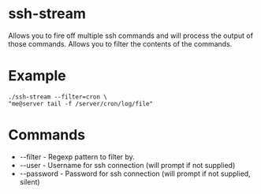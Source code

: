 ssh-stream
=

Allows you to fire off multiple ssh commands and will process the output of those commands.
Allows you to filter the contents of the commands.

Example
===

    ./ssh-stream --filter=cron \
    "me@server tail -f /server/cron/log/file"

Commands
===

* --filter - Regexp pattern to filter by.
* --user - Username for ssh connection (will prompt if not supplied)
* --password - Password for ssh connection (will prompt if not supplied, silent)
